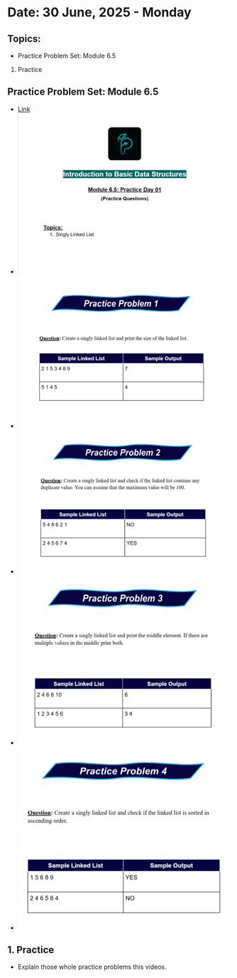 # Date: 30 June, 2025 - Monday

## Topics:
- Practice Problem Set: Module 6.5
1. Practice

## Practice Problem Set: Module 6.5
- [Link](https://docs.google.com/document/d/1KJAVqqr7pqeMR0z5ATAXmKbIQo2JazHf/edit)
- <img src="./images/practice_problem.png" width="500">
- <img src="./images/practice_problem2.png" width="500">
- <img src="./images/practice_problem3.png" width="500">
- <img src="./images/practice_problem4.png" width="500">
- <img src="./images/practice_problem5.png" width="500">

## 1. Practice
- Explain those whole practice problems this videos.
